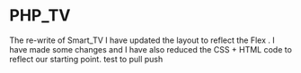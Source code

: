 # PHP_TV
The re-write of Smart_TV
I have updated the layout to reflect the Flex .
I have made some changes and I have also reduced the CSS + HTML
code to reflect our starting point.
test to pull push
